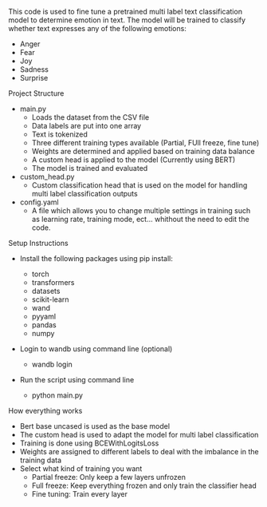 This code is used to fine tune a pretrained multi label text classification model to determine emotion in text. The model will be trained to classify whether text expresses any of the following emotions:
- Anger
- Fear
- Joy
- Sadness
- Surprise

Project Structure
- main.py
    - Loads the dataset from the CSV file
    - Data labels are put into one array
    - Text is tokenized
    - Three different training types available (Partial, FUll freeze, fine tune)
    - Weights are determined and applied based on training data balance
    - A custom head is applied to the model (Currently using BERT)
    - The model is trained and evaluated
- custom_head.py
    - Custom classification head that is used on the model for handling multi label classification outputs
- config.yaml
    - A file which allows you to change multiple settings in training such as learning rate, training mode, ect... whithout the need to edit the code.

Setup Instructions
- Install the following packages using pip install:
    - torch
    - transformers
    - datasets
    - scikit-learn 
    - wand
    - pyyaml
    - pandas
    - numpy
- Login to wandb using command line (optional)
    - wandb login

- Run the script using command line
    - python main.py

How everything works
- Bert base uncased is used as the base model
- The custom head is used to adapt the model for multi label classification
- Training is done using BCEWithLogitsLoss
- Weights are assigned to different labels to deal with the imbalance in the training data
- Select what kind of training you want
    - Partial freeze: Only keep a few layers unfrozen
    - Full freeze: Keep everything frozen and only train the classifier head
    - Fine tuning: Train every layer
